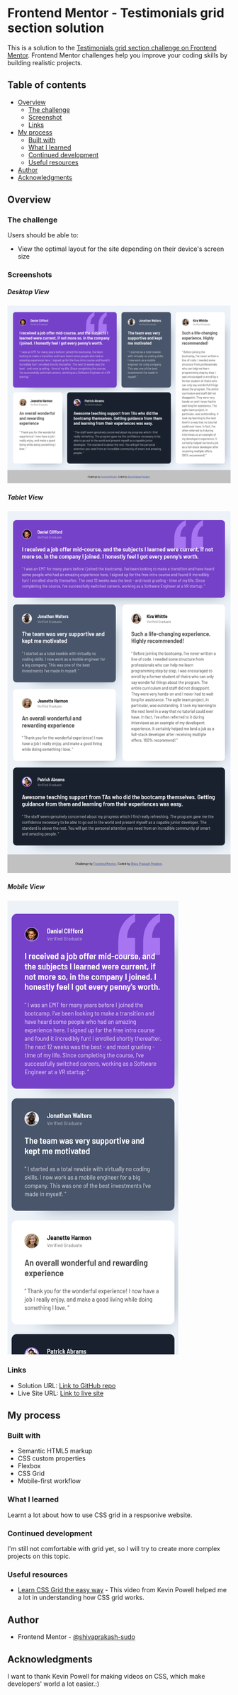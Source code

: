 # Frontend Mentor - Testimonials grid section solution

This is a solution to the [Testimonials grid section challenge on Frontend Mentor](https://www.frontendmentor.io/challenges/testimonials-grid-section-Nnw6J7Un7). Frontend Mentor challenges help you improve your coding skills by building realistic projects. 

## Table of contents

- [Overview](#overview)
  - [The challenge](#the-challenge)
  - [Screenshot](#screenshot)
  - [Links](#links)
- [My process](#my-process)
  - [Built with](#built-with)
  - [What I learned](#what-i-learned)
  - [Continued development](#continued-development)
  - [Useful resources](#useful-resources)
- [Author](#author)
- [Acknowledgments](#acknowledgments)

## Overview

### The challenge

Users should be able to:

- View the optimal layout for the site depending on their device's screen size

### Screenshots

##### Desktop View
![Desktop View](/images/screenshots/desktop-view.png)
##### Tablet View
![Tablet View](/images/screenshots/tablet-view.png)
##### Mobile View
![Mobile View](/images/screenshots/mobile-view.png)

### Links

- Solution URL: [Link to GitHub repo](https://github.com/shivaprakash-sudo/testimonial-grid-section)
- Live Site URL: [Link to live site](https://shivaprakash-sudo.github.io/testimonial-grid-section/)

## My process

### Built with

- Semantic HTML5 markup
- CSS custom properties
- Flexbox
- CSS Grid
- Mobile-first workflow

### What I learned

Learnt a lot about how to use CSS grid in a respsonive website.
### Continued development

I'm still not comfortable with grid yet, so I will try to create more complex projects on this topic.

### Useful resources

- [Learn CSS Grid the easy way](https://youtu.be/rg7Fvvl3taU) - This video from Kevin Powell helped me a lot in understanding how CSS grid works.

## Author

- Frontend Mentor - [@shivaprakash-sudo](https://www.frontendmentor.io/profile/shivaprakash-sudo)


## Acknowledgments

I want to thank Kevin Powell for making videos on CSS, which make developers' world a lot easier.:)
